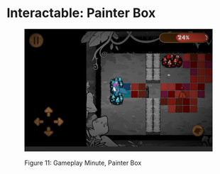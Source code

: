 # Interactable: Painter Box

<figure><img src="../../.gitbook/assets/Figure 11 Gameplay Minute, Painter Box" alt=""><figcaption><p>Figure 11: Gameplay Minute, Painter Box</p></figcaption></figure>

